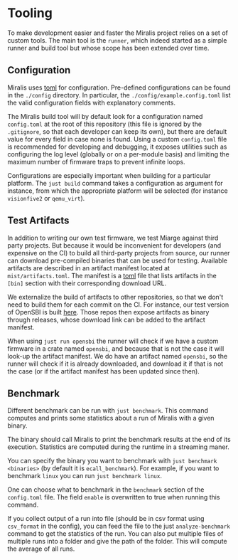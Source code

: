 # Tooling

To make development easier and faster the Miralis project relies on a set of custom tools.
The main tool is the `runner`, which indeed started as a simple runner and build tool but whose scope has been extended over time.

## Configuration

Miralis uses [toml](https://toml.io/) for configuration.
Pre-defined configurations can be found in the `./config` directory.
In particular, the `./config/example.config.toml` list the valid configuration fields with explanatory comments.

The Miralis build tool will by default look for a configuration named `config.toml` at the root of this repository (this file is ignored by the `.gitignore`, so that each developer can keep its own), but there are default value for every field in case none is found.
Using a custom `config.toml` file is recommended for developing and debugging, it exposes utilities such as configuring the log level (globally or on a per-module basis) and limiting the maximum number of firmware traps to prevent infinite loops.

Configurations are especially important when building for a particular platform.
The `just build` command takes a configuration as argument for instance, from which the appropriate platform will be selected (for instance `visionfive2` or `qemu_virt`).

## Test Artifacts

In addition to writing our own test firmware, we test Miarge against third party projects.
But because it would be inconvenient for developers (and expensive on the CI) to build all third-party projects from source, our runner can download pre-compiled binaries that can be used for testing.
Available artifacts are described in an artifact manifest located at `mist/artifacts.toml`.
The manifest is a [toml](https://toml.io/) file that lists artifacts in the `[bin]` section with their corresponding download URL.

We externalize the build of artifacts to other repositories, so that we don't need to build them for each commit on the CI.
For instance, our test version of OpenSBI is built [here](https://github.com/CharlyCst/miralis-artifact-opensbi).
Those repos then expose artifacts as binary through releases, whose download link can be added to the artifact manifest.

When using `just run opensbi` the runner will check if we have a custom firmware in a crate named `opensbi`, and because that is not the case it will look-up the artifact manifest.
We do have an artifact named `opensbi`, so the runner will check if it is already downloaded, and download it if that is not the case (or if the artifact manifest has been updated since then).

## Benchmark

Different benchmark can be run with `just benchmark`.
This command computes and prints some statistics about a run of Miralis with a given binary.

The binary should call Miralis to print the benchmark results at the end of its execution. Statistics are computed during the runtime in a streaming maner.

You can specify the binary you want to benchmark with `just benchmark <binaries>` (by default it is `ecall_benchmark`). For example, if you want to benchmark `linux` you can run `just benchmark linux`. 

One can choose what to benchmark in the `benchmark` section of the `config.toml` file. The field `enable` is overwritten to true when running this command.

If you collect output of a run into file (should be in csv format using `csv_format` in the config), you can feed the file to the just `analyze-benchmark` command to get the statistics of the run. You can also put multiple files of multiple runs into a folder and give the path of the folder. This will compute the average of all runs.

